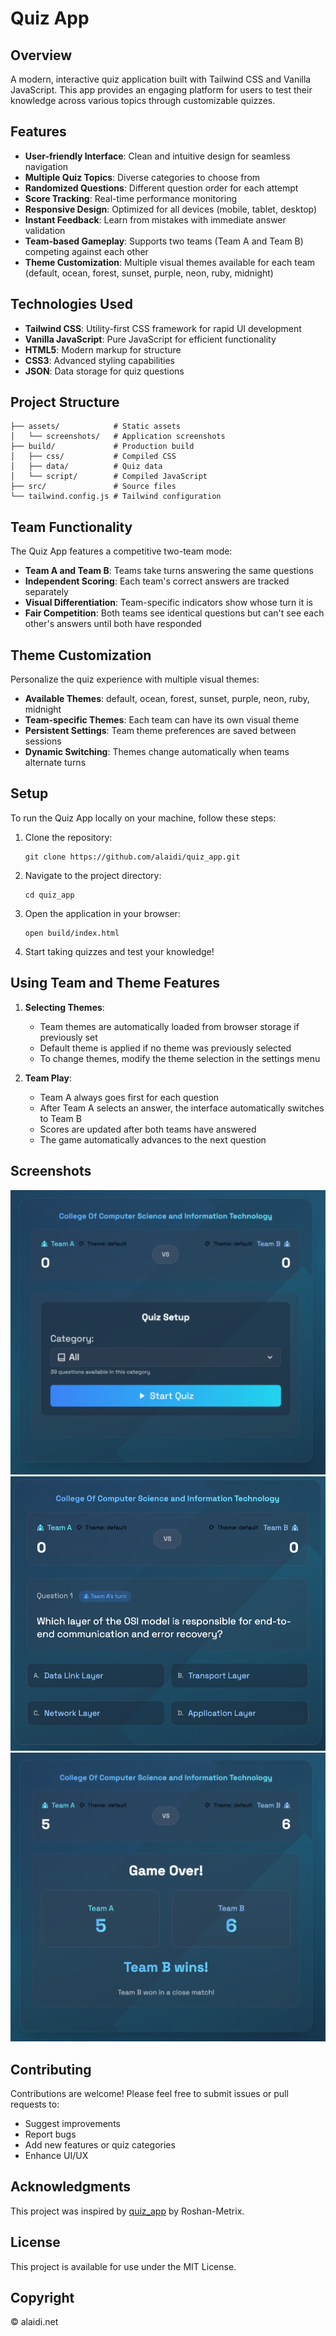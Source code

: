 # Quiz App

## Overview
A modern, interactive quiz application built with Tailwind CSS and Vanilla JavaScript. This app provides an engaging platform for users to test their knowledge across various topics through customizable quizzes.

## Features
- **User-friendly Interface**: Clean and intuitive design for seamless navigation
- **Multiple Quiz Topics**: Diverse categories to choose from
- **Randomized Questions**: Different question order for each attempt
- **Score Tracking**: Real-time performance monitoring
- **Responsive Design**: Optimized for all devices (mobile, tablet, desktop)
- **Instant Feedback**: Learn from mistakes with immediate answer validation
- **Team-based Gameplay**: Supports two teams (Team A and Team B) competing against each other
- **Theme Customization**: Multiple visual themes available for each team (default, ocean, forest, sunset, purple, neon, ruby, midnight)

## Technologies Used
- **Tailwind CSS**: Utility-first CSS framework for rapid UI development
- **Vanilla JavaScript**: Pure JavaScript for efficient functionality
- **HTML5**: Modern markup for structure
- **CSS3**: Advanced styling capabilities
- **JSON**: Data storage for quiz questions

## Project Structure
```
├── assets/            # Static assets
│   └── screenshots/   # Application screenshots
├── build/             # Production build
│   ├── css/           # Compiled CSS
│   ├── data/          # Quiz data
│   └── script/        # Compiled JavaScript
├── src/               # Source files
└── tailwind.config.js # Tailwind configuration
```

## Team Functionality
The Quiz App features a competitive two-team mode:

- **Team A and Team B**: Teams take turns answering the same questions
- **Independent Scoring**: Each team's correct answers are tracked separately
- **Visual Differentiation**: Team-specific indicators show whose turn it is
- **Fair Competition**: Both teams see identical questions but can't see each other's answers until both have responded

## Theme Customization
Personalize the quiz experience with multiple visual themes:

- **Available Themes**: default, ocean, forest, sunset, purple, neon, ruby, midnight
- **Team-specific Themes**: Each team can have its own visual theme
- **Persistent Settings**: Team theme preferences are saved between sessions
- **Dynamic Switching**: Themes change automatically when teams alternate turns

## Setup
To run the Quiz App locally on your machine, follow these steps:

1. Clone the repository:
   ```
   git clone https://github.com/alaidi/quiz_app.git
   ```

2. Navigate to the project directory:
   ```
   cd quiz_app
   ```

3. Open the application in your browser:
   ```
   open build/index.html
   ```

4. Start taking quizzes and test your knowledge!

## Using Team and Theme Features
1. **Selecting Themes**:
   - Team themes are automatically loaded from browser storage if previously set
   - Default theme is applied if no theme was previously selected
   - To change themes, modify the theme selection in the settings menu

2. **Team Play**:
   - Team A always goes first for each question
   - After Team A selects an answer, the interface automatically switches to Team B
   - Scores are updated after both teams have answered
   - The game automatically advances to the next question

## Screenshots
![Quiz App Screenshot](assets/screenshots/1_quiz.png)
![Quiz App Screenshot](assets/screenshots/2_quiz.png)
![Quiz App Screenshot](assets/screenshots/3_quiz.png)

## Contributing
Contributions are welcome! Please feel free to submit issues or pull requests to:
- Suggest improvements
- Report bugs
- Add new features or quiz categories
- Enhance UI/UX

## Acknowledgments
This project was inspired by [quiz_app](https://github.com/Roshan-Metrix/quiz_app) by Roshan-Metrix.

## License
This project is available for use under the MIT License.

## Copyright
© alaidi.net


